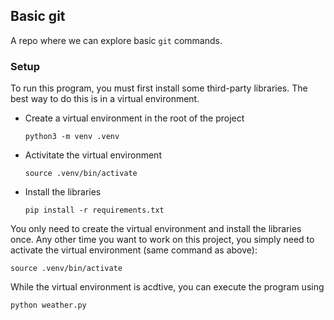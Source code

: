 
## Basic git

A repo where we can explore basic `git` commands.


### Setup

To run this program, you must first install some third-party libraries.
The best way to do this is in a virtual environment.

* Create a virtual environment in the root of the project

  `python3 -m venv .venv`

* Activitate the virtual environment

  `source .venv/bin/activate`

* Install the libraries

  `pip install -r requirements.txt`


You only need to create the virtual environment and install the libraries
once.  Any other time you want to work on this project, you simply need
to activate the virtual environment (same command as above):


  `source .venv/bin/activate`


While the virtual environment is acdtive, you can execute the program 
using

  `python weather.py`

